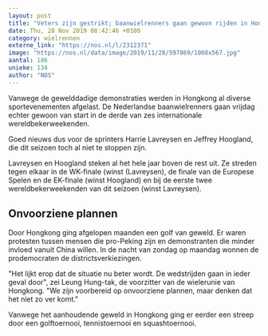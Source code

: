 ```yaml
---
layout: post
title: "Veters zijn gestrikt; baanwielrenners gaan gewoon rijden in Hongkong"
date: Thu, 28 Nov 2019 08:42:46 +0100
category: wielrennen
externe_link: "https://nos.nl/l/2312371"
image: "https://nos.nl/data/image/2019/11/28/597869/1008x567.jpg"
aantal: 186
unieke: 134
author: "NOS"
---
```


<p>Vanwege de gewelddadige demonstraties werden in Hongkong al diverse sportevenementen afgelast. De Nederlandse baanwielrenners gaan vrijdag echter gewoon van start in de derde van zes internationale wereldbekerweekenden.</p>
<p>Goed nieuws dus voor de sprinters Harrie Lavreysen en Jeffrey Hoogland, die dit seizoen toch al niet te stoppen zijn.</p>
<p>Lavreysen en Hoogland steken al het hele jaar boven de rest uit. Ze streden tegen elkaar in de WK-finale (winst (Lavreysen), de finale van de Europese Spelen en de EK-finale (winst Hoogland) en bij de eerste twee wereldbekerweekenden van dit seizoen (winst Lavreysen).</p>
<h2>Onvoorziene plannen</h2>
<p>Door Hongkong ging afgelopen maanden een golf van geweld. Er waren protesten tussen mensen die pro-Peking zijn en demonstranten die minder invloed vanuit China willen. In de nacht van zondag op maandag wonnen de prodemocraten de districtsverkiezingen.</p>
<p>"Het lijkt erop dat de situatie nu beter wordt. De wedstrijden gaan in ieder geval door", zei Leung Hung-tak, de voorzitter van de wielerunie van Hongkong. "We zijn voorbereid op onvoorziene plannen, maar denken dat het niet zo ver komt."</p>
<p>Vanwege het aanhoudende geweld in Hongkong ging er eerder een streep door een golftoernooi, tennistoernooi en squashtoernooi.</p>
